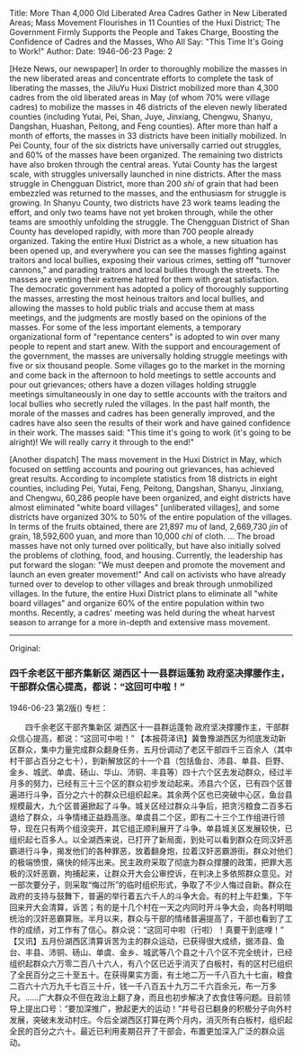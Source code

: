 Title: More Than 4,000 Old Liberated Area Cadres Gather in New Liberated Areas; Mass Movement Flourishes in 11 Counties of the Huxi District; The Government Firmly Supports the People and Takes Charge, Boosting the Confidence of Cadres and the Masses, Who All Say: "This Time It's Going to Work!"
Author:
Date: 1946-06-23
Page: 2

[Heze News, our newspaper] In order to thoroughly mobilize the masses in the new liberated areas and concentrate efforts to complete the task of liberating the masses, the JiluYu Huxi District mobilized more than 4,300 cadres from the old liberated areas in May (of whom 70% were village cadres) to mobilize the masses in 46 districts of the eleven newly liberated counties (including Yutai, Pei, Shan, Juye, Jinxiang, Chengwu, Shanyu, Dangshan, Huashan, Peitong, and Feng counties). After more than half a month of efforts, the masses in 33 districts have been initially mobilized. In Pei County, four of the six districts have universally carried out struggles, and 60% of the masses have been organized. The remaining two districts have also broken through the central areas. Yutai County has the largest scale, with struggles universally launched in nine districts. After the mass struggle in Chengguan District, more than 200 *shi* of grain that had been embezzled was returned to the masses, and the enthusiasm for struggle is growing. In Shanyu County, two districts have 23 work teams leading the effort, and only two teams have not yet broken through, while the other teams are smoothly unfolding the struggle. The Chengguan District of Shan County has developed rapidly, with more than 700 people already organized. Taking the entire Huxi District as a whole, a new situation has been opened up, and everywhere you can see the masses fighting against traitors and local bullies, exposing their various crimes, setting off "turnover cannons," and parading traitors and local bullies through the streets. The masses are venting their extreme hatred for them with great satisfaction. The democratic government has adopted a policy of thoroughly supporting the masses, arresting the most heinous traitors and local bullies, and allowing the masses to hold public trials and accuse them at mass meetings, and the judgments are mostly based on the opinions of the masses. For some of the less important elements, a temporary organizational form of "repentance centers" is adopted to win over many people to repent and start anew. With the support and encouragement of the government, the masses are universally holding struggle meetings with five or six thousand people. Some villages go to the market in the morning and come back in the afternoon to hold meetings to settle accounts and pour out grievances; others have a dozen villages holding struggle meetings simultaneously in one day to settle accounts with the traitors and local bullies who secretly ruled the villages. In the past half month, the morale of the masses and cadres has been generally improved, and the cadres have also seen the results of their work and have gained confidence in their work. The masses said: "This time it's going to work (it's going to be alright)! We will really carry it through to the end!"

[Another dispatch] The mass movement in the Huxi District in May, which focused on settling accounts and pouring out grievances, has achieved great results. According to incomplete statistics from 18 districts in eight counties, including Pei, Yutai, Feng, Peitong, Dangshan, Shanyu, Jinxiang, and Chengwu, 60,286 people have been organized, and eight districts have almost eliminated "white board villages" [unliberated villages], and some districts have organized 30% to 50% of the entire population of the villages. In terms of the fruits obtained, there are 21,897 *mu* of land, 2,669,730 *jin* of grain, 18,592,600 yuan, and more than 10,000 *chi* of cloth. ... The broad masses have not only turned over politically, but have also initially solved the problems of clothing, food, and housing. Currently, the leadership has put forward the slogan: "We must deepen and promote the movement and launch an even greater movement!" And call on activists who have already turned over to develop to other villages and break through unmobilized villages. In the future, the entire Huxi District plans to eliminate all "white board villages" and organize 60% of the entire population within two months. Recently, a cadres' meeting was held during the wheat harvest season to arrange for a more in-depth and extensive mass movement.



<hr /> 

Original: 


### 四千余老区干部齐集新区  湖西区十一县群运蓬勃  政府坚决撑腰作主，干部群众信心提高，都说：“这回可中啦！”

1946-06-23
第2版()
专栏：

　　四千余老区干部齐集新区
    湖西区十一县群运蓬勃
    政府坚决撑腰作主，干部群众信心提高，都说：“这回可中啦！”
    【本报荷泽讯】冀鲁豫湖西区为彻底发动新区群众，集中力量完成群众翻身任务，五月份调动了老区干部四千三百余人（其中村干部占百分之七十），到新解放区的十一个县（包括鱼台、沛县、单县、巨野、金乡、城武、单虞、砀山、华山、沛铜、丰县等）四十六个区去发动群众，经过半月多的努力，已经有三十三个区的群众初步发动起来。沛县六个区，已有四个区普遍进行斗争，百分之六十的群众已组织起来。其余两个区也已突破中心区，鱼台县规模最大，九个区普遍掀起了斗争。城关区经过群众斗争后，把贪污粮食二百多石退给了群众，斗争情绪正益趋高涨。单虞县二个区，即有二十三个工作组进行领导，现在只有两个组没突开，其它组正顺利展开了斗争。单县城关区发展较快，已组织起七百多人。以全湖西来说，已打开了新局面，到处可以看到群众在同汉奸恶霸进行斗争，揭发他们的各种罪恶，放着翻身炮，拉着汉奸恶霸游街。群众对他们的极端愤恨，痛快的倾泻出来。民主政府采取了彻底为群众撑腰的政策，把罪大恶极的汉奸恶霸，拘捕起来，让群众开大会公审控诉，在判决上多依照群众意见。对一部次要分子，则采取“悔过所”的临时组织形式，争取了不少人悔过自新。群众在政府的支持与鼓舞下，普遍的举行着五六千人的斗争大会。有的村上午赶集，下午回来开大会清算，诉苦；有的是十几个村在一天之内同时开斗争大会，向各村明暗统治的汉奸恶霸算账。半月以来，群众与干部的情绪普遍提高了，干部也看到了工作的成绩，对工作有了信心。群众说：“这回可中啦（行啦）！真要干到底哩！”
    【又讯】五月份湖西区清算诉苦为主的群众运动，已获得很大成绩，据沛县、鱼台、丰县、沛铜、砀山、单虞、金乡、城武等八个县之十八个区不完全统计，已经组织起群众六万零二百八十六人，有八个区已近乎消灭了白板村，有的区村已组织了全民百分之三十至五十。在获得果实方面，有土地二万一千八百九十七亩，粮食二百六十六万九千七百三十斤，钱一千八百五十九万二千六百余元，布一万多尺。……广大群众不但在政治上翻了身，而且也初步解决了衣食住等问题。目前领导上提出口号：“要加深推广，掀起更大的运动！”并号召已翻身的积极分子向外村发展，突破未发动村庄。今后全湖西区打算在两个月内，消灭所有白板村，组织起全民的百分之六十。最近已利用麦期召开了干部会，布置更加深入广泛的群众运动。
